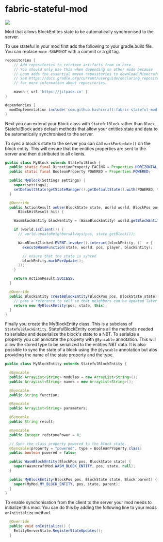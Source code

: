 # fabric-stateful-mod

[![](https://jitpack.io/v/hashicraft/fabric-stateful-mod.svg)](https://jitpack.io/#hashicraft/fabric-stateful-mod)


Mod that allows BlockEntites state to be automatically synchronised to the server.

To use stateful in your mod first add the following to your gradle.build file. You can replace `main-SNAPSHOT` with a commit
or a git tag.

```gradle
repositories {
	// Add repositories to retrieve artifacts from in here.
	// You should only use this when depending on other mods because
	// Loom adds the essential maven repositories to download Minecraft and libraries from automatically.
	// See https://docs.gradle.org/current/userguide/declaring_repositories.html
	// for more information about repositories.

	maven { url 'https://jitpack.io' }
}

dependencies {
  modImplementation include('com.github.hashicraft:fabric-stateful-mod:main-SNAPSHOT')
}
```

Next you can extend your Block class with `StatefulBlock` rather than `Block`. StatefulBlock adds default methods that 
allow your entities state and data to be automatically synchronised to the server.

To sync a block's state to the server you can call `markForUpdate()` on the block entity. This will ensure that the
entities properties are sent to the server and then distributed to all clients.

```java
public class MyBlock extends StatefulBlock {
  public static final DirectionProperty FACING = Properties.HORIZONTAL_FACING;
  public static final BooleanProperty POWERED = Properties.POWERED;

  public MyBlock(Settings settings) {
    super(settings);
    setDefaultState(getStateManager().getDefaultState().with(POWERED, false));
  }

  @Override
  public ActionResult onUse(BlockState state, World world, BlockPos pos, PlayerEntity player, Hand hand,
      BlockHitResult hit) {

    WasmBlockEntity blockEntity = (WasmBlockEntity) world.getBlockEntity(pos);

    if (world.isClient()) {
      // world.updateNeighborsAlways(pos, state.getBlock());

      WasmBlockClicked.EVENT.invoker().interact(blockEntity, () -> {
        executeWasmFunction(state, world, pos, player, blockEntity);

        // ensure that the state is synced
        blockEntity.markForUpdate();
      });
    }

    return ActionResult.SUCCESS;
  }

  @Override
  public BlockEntity createBlockEntity(BlockPos pos, BlockState state) {
    // pass a reference to self so that neighbors can be updated later
    return new MyBlockEntity(pos, state, this);
  }
}
```

Finally you create the MyBlockEntity class. This is a subclass of `StatefulBlockEntity`. StatefulBlockEntity contains
all the methods needed to serialize and deserialize the block's state to a NBT. To serialize a property you can annotate
the property with `@Syncable` annotation. This will allow the stored type to be serialized to the entities NBT data. It is
also possible to sync the state of a block using the `@Syncable` annotation but alos providing the name of the state property
and the type.

```java
public class MyBlockEntity extends StatefulBlockEntity {

  @Syncable
  public ArrayList<String> modules = new ArrayList<String>();
  public ArrayList<String> names = new ArrayList<String>();

  @Syncable
  public String function;

  @Syncable
  public ArrayList<String> parameters;

  @Syncable
  public String result;

  @Syncable
  public Integer redstonePower = 0;

  // Sync the class property powered to the block state.
  @Syncable(property = "powered", type = BooleanProperty.class)
  public boolean powered = false;

  public WasmBlockEntity(BlockPos pos, BlockState state) {
    super(WasmcraftMod.WASM_BLOCK_ENTITY, pos, state, null);
  }

  public MyBlockEntity(BlockPos pos, BlockState state, Block parent) {
    super(MyMod.MY_BLOCK_ENTITY, pos, state, parent);
  }
}
```

To enable synchonisation from the client to the server your mod needs to initialize this mod. You can do this by
adding the following line to your mods `onIniitialize` method.

```java
  @Override
  public void onInitialize() {
    EntityServerState.RegisterStateUpdates();
  }
```

